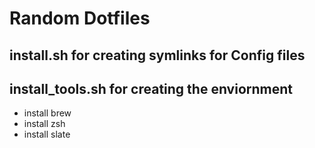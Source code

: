 # Random Dotfiles

## install.sh for creating symlinks for Config files 

## install_tools.sh for creating the enviornment 
  * install brew 
  * install zsh
 * install slate


